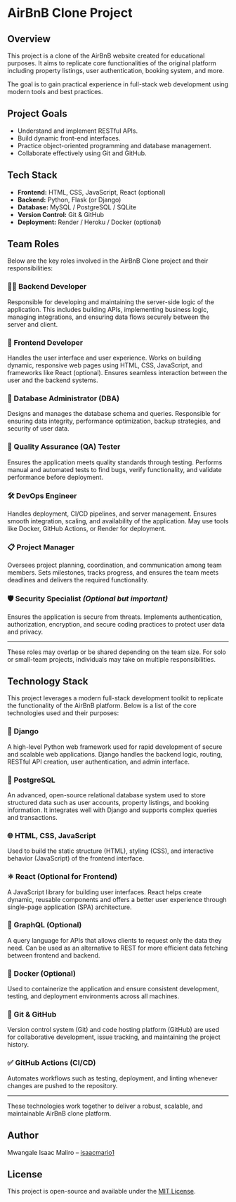 # AirBnB Clone Project

## Overview
This project is a clone of the AirBnB website created for educational purposes. It aims to replicate core functionalities of the original platform including property listings, user authentication, booking system, and more.

The goal is to gain practical experience in full-stack web development using modern tools and best practices.

## Project Goals
- Understand and implement RESTful APIs.
- Build dynamic front-end interfaces.
- Practice object-oriented programming and database management.
- Collaborate effectively using Git and GitHub.

## Tech Stack
- **Frontend:** HTML, CSS, JavaScript, React (optional)
- **Backend:** Python, Flask (or Django)
- **Database:** MySQL / PostgreSQL / SQLite
- **Version Control:** Git & GitHub
- **Deployment:** Render / Heroku / Docker (optional)

## Team Roles

Below are the key roles involved in the AirBnB Clone project and their responsibilities:

### 👨‍💻 Backend Developer
Responsible for developing and maintaining the server-side logic of the application. This includes building APIs, implementing business logic, managing integrations, and ensuring data flows securely between the server and client.

### 🎨 Frontend Developer
Handles the user interface and user experience. Works on building dynamic, responsive web pages using HTML, CSS, JavaScript, and frameworks like React (optional). Ensures seamless interaction between the user and the backend systems.

### 🧠 Database Administrator (DBA)
Designs and manages the database schema and queries. Responsible for ensuring data integrity, performance optimization, backup strategies, and security of user data.

### 🧪 Quality Assurance (QA) Tester
Ensures the application meets quality standards through testing. Performs manual and automated tests to find bugs, verify functionality, and validate performance before deployment.

### 🛠 DevOps Engineer
Handles deployment, CI/CD pipelines, and server management. Ensures smooth integration, scaling, and availability of the application. May use tools like Docker, GitHub Actions, or Render for deployment.

### 📋 Project Manager
Oversees project planning, coordination, and communication among team members. Sets milestones, tracks progress, and ensures the team meets deadlines and delivers the required functionality.

### 🛡️ Security Specialist *(Optional but important)*
Ensures the application is secure from threats. Implements authentication, authorization, encryption, and secure coding practices to protect user data and privacy.

---

These roles may overlap or be shared depending on the team size. For solo or small-team projects, individuals may take on multiple responsibilities.


## Technology Stack

This project leverages a modern full-stack development toolkit to replicate the functionality of the AirBnB platform. Below is a list of the core technologies used and their purposes:

### 🔧 Django
A high-level Python web framework used for rapid development of secure and scalable web applications. Django handles the backend logic, routing, RESTful API creation, user authentication, and admin interface.

### 🐘 PostgreSQL
An advanced, open-source relational database system used to store structured data such as user accounts, property listings, and booking information. It integrates well with Django and supports complex queries and transactions.

### 🌐 HTML, CSS, JavaScript
Used to build the static structure (HTML), styling (CSS), and interactive behavior (JavaScript) of the frontend interface.

### ⚛️ React (Optional for Frontend)
A JavaScript library for building user interfaces. React helps create dynamic, reusable components and offers a better user experience through single-page application (SPA) architecture.

### 🚀 GraphQL (Optional)
A query language for APIs that allows clients to request only the data they need. Can be used as an alternative to REST for more efficient data fetching between frontend and backend.

### 🐳 Docker (Optional)
Used to containerize the application and ensure consistent development, testing, and deployment environments across all machines.

### 🔄 Git & GitHub
Version control system (Git) and code hosting platform (GitHub) are used for collaborative development, issue tracking, and maintaining the project history.

### ✅ GitHub Actions (CI/CD)
Automates workflows such as testing, deployment, and linting whenever changes are pushed to the repository.

---

These technologies work together to deliver a robust, scalable, and maintainable AirBnB clone platform.


## Author
Mwangale Isaac Maliro – [isaacmario1](https://github.com/isaacmario1)

## License
This project is open-source and available under the [MIT License](LICENSE).
